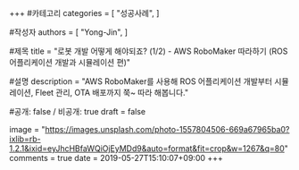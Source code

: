+++
#카테고리
categories = [
    "성공사례",
]

#작성자
authors = [
    "Yong-Jin",
]

#제목
title = "로봇 개발 어떻게 해야되죠? (1/2) - AWS RoboMaker 따라하기 (ROS 어플리케이션 개발과 시뮬레이션 편)"

#설명
description = "AWS RoboMaker를 사용해 ROS 어플리케이션 개발부터 시뮬레이션, Fleet 관리, OTA 배포까지 쭉~ 따라 해봅니다."

#공개: false / 비공개: true
draft = false


image = "https://images.unsplash.com/photo-1557804506-669a67965ba0?ixlib=rb-1.2.1&ixid=eyJhcHBfaWQiOjEyMDd9&auto=format&fit=crop&w=1267&q=80"
comments = true
date = 2019-05-27T15:10:07+09:00
+++

<!-- 게시글 내용 -->